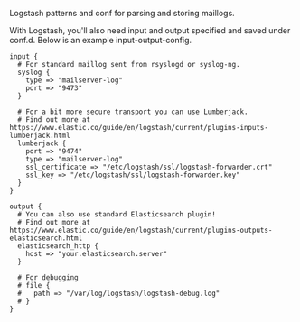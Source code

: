 Logstash patterns and conf for parsing and storing maillogs.  

With Logstash, you'll also need input and output specified and saved under conf.d. Below is an example input-output-config.

```
input {  
  # For standard maillog sent from rsyslogd or syslog-ng.  
  syslog {  
    type => "mailserver-log"  
    port => "9473"  
  }  
  
  # For a bit more secure transport you can use Lumberjack.  
  # Find out more at https://www.elastic.co/guide/en/logstash/current/plugins-inputs-lumberjack.html  
  lumberjack {  
    port => "9474"  
    type => "mailserver-log"  
    ssl_certificate => "/etc/logstash/ssl/logstash-forwarder.crt"  
    ssl_key => "/etc/logstash/ssl/logstash-forwarder.key"  
  }  
}  

output {  
  # You can also use standard Elasticsearch plugin!  
  # Find out more at https://www.elastic.co/guide/en/logstash/current/plugins-outputs-elasticsearch.html  
  elasticsearch_http {  
    host => "your.elasticsearch.server"  
  }  
  
  # For debugging  
  # file {  
  #   path => "/var/log/logstash/logstash-debug.log"  
  # }  
}  
``` 
